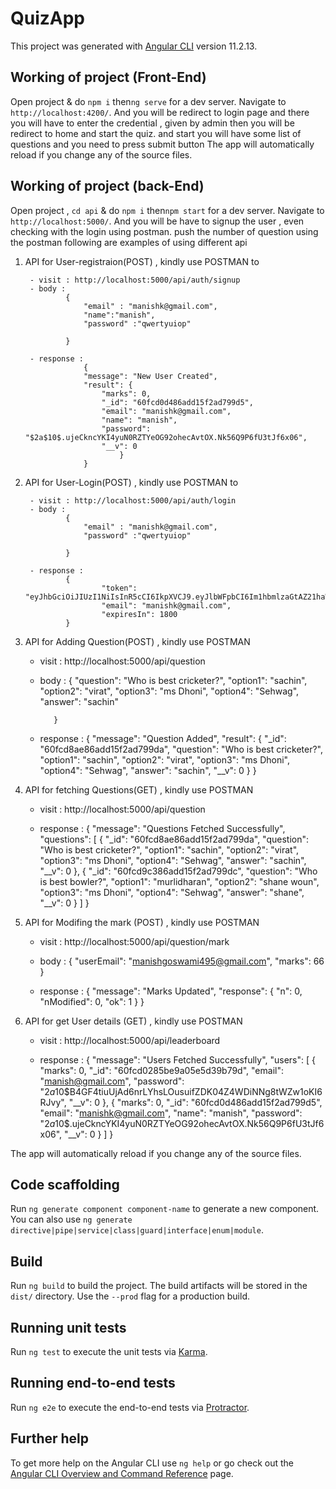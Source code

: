 # QuizApp

This project was generated with [Angular CLI](https://github.com/angular/angular-cli) version 11.2.13.

## Working of project (Front-End)

Open project & do `npm i` then`ng serve` for a dev server. Navigate to `http://localhost:4200/`. 
And you will be redirect to login page and there you will have to enter the credential , given by admin
then you will be redirect to home and start the quiz. and start you will have some list of questions and you need to press submit button 
The app will automatically reload if you change any of the source files.



## Working of project (back-End)

Open project , `cd api` & do `npm i` then`npm start` for a dev server. Navigate to `http://localhost:5000/`. 
And you will be have to signup the user , even checking with the login using postman.
push the number of question using the postman 
following are examples of using different api


1. API for User-registraion(POST) , kindly use POSTMAN to

        - visit : http://localhost:5000/api/auth/signup
        - body :
                {
                    "email" : "manishk@gmail.com",
                    "name":"manish",
                    "password" :"qwertyuiop"
            
                }

        - response : 
                    {
                    "message": "New User Created",
                    "result": {
                        "marks": 0,
                        "_id": "60fcd0d486add15f2ad799d5",
                        "email": "manishk@gmail.com",
                        "name": "manish",
                        "password": "$2a$10$.ujeCkncYKI4yuN0RZTYeOG92ohecAvtOX.Nk56Q9P6fU3tJf6x06",
                        "__v": 0
                            }
                    }

2. API for User-Login(POST) , kindly use POSTMAN to

        - visit : http://localhost:5000/api/auth/login
        - body :
                {
                    "email" : "manishk@gmail.com",
                    "password" :"qwertyuiop"
            
                }

        - response : 
                {
                        "token": "eyJhbGciOiJIUzI1NiIsInR5cCI6IkpXVCJ9.eyJlbWFpbCI6Im1hbmlzaGtAZ21haWwuY29tIiwidXNlcklkIjoiNjBmY2QwZDQ4NmFkZDE1ZjJhZDc5OWQ1IiwiaWF0IjoxNjI3MTgxNTQyLCJleHAiOjE2MjcxODMzNDJ9.1yGf7BLimy0rQnLUgUl3nQgD_MdA5VcKFr5IX0GbQao",
                        "email": "manishk@gmail.com",
                        "expiresIn": 1800
                }
                
  

  3. API for Adding Question(POST) , kindly use POSTMAN 

        - visit : http://localhost:5000/api/question
        - body :
                {
                    "question": "Who is best cricketer?",
                    "option1": "sachin",
                    "option2": "virat",
                    "option3": "ms Dhoni",
                    "option4": "Sehwag",
                    "answer": "sachin"
    
                 }

        - response : 
                    {
                        "message": "Question Added",
                        "result": {
                            "_id": "60fcd8ae86add15f2ad799da",
                            "question": "Who is best cricketer?",
                            "option1": "sachin",
                            "option2": "virat",
                            "option3": "ms Dhoni",
                            "option4": "Sehwag",
                            "answer": "sachin",
                            "__v": 0
                        }
                    }
                
  


  4. API for fetching Questions(GET) , kindly use POSTMAN 

        - visit : http://localhost:5000/api/question
     

        - response : 
                    {
                            "message": "Questions Fetched Successfully",
                            "questions": [
                                {
                                    "_id": "60fcd8ae86add15f2ad799da",
                                    "question": "Who is best cricketer?",
                                    "option1": "sachin",
                                    "option2": "virat",
                                    "option3": "ms Dhoni",
                                    "option4": "Sehwag",
                                    "answer": "sachin",
                                    "__v": 0
                                },
                                {
                                    "_id": "60fcd9c386add15f2ad799dc",
                                    "question": "Who is best bowler?",
                                    "option1": "murlidharan",
                                    "option2": "shane woun",
                                    "option3": "ms Dhoni",
                                    "option4": "Sehwag",
                                    "answer": "shane",
                                    "__v": 0
                                }
                            ]
                        }
                
  

  5. API for Modifing the mark (POST) , kindly use POSTMAN 

        - visit : http://localhost:5000/api/question/mark
        - body :
                {
                 "userEmail": "manishgoswami495@gmail.com",
                 "marks": 66
                 }

        - response : 
                   {
                        "message": "Marks Updated",
                        "response": {
                            "n": 0,
                            "nModified": 0,
                            "ok": 1
                        }
                    }
                
  
   6. API for get User details (GET) , kindly use POSTMAN 

        - visit : http://localhost:5000/api/leaderboard
       

        - response : 
                    {
                        "message": "Users Fetched Successfully",
                        "users": [
                            {
                                "marks": 0,
                                "_id": "60fcd0285be9a05e5d39b79d",
                                "email": "manish@gmail.com",
                                "password": "$2a$10$B4GF4tiuUjAd6nrLYhsLOusuifZDK04Z4WDiNNg8tWZw1oKI6RJvy",
                                "__v": 0
                            },
                            {
                                "marks": 0,
                                "_id": "60fcd0d486add15f2ad799d5",
                                "email": "manishk@gmail.com",
                                "name": "manish",
                                "password": "$2a$10$.ujeCkncYKI4yuN0RZTYeOG92ohecAvtOX.Nk56Q9P6fU3tJf6x06",
                                "__v": 0
                            }
                        ]
                    }


The app will automatically reload if you change any of the source files.


## Code scaffolding

Run `ng generate component component-name` to generate a new component. You can also use `ng generate directive|pipe|service|class|guard|interface|enum|module`.

## Build

Run `ng build` to build the project. The build artifacts will be stored in the `dist/` directory. Use the `--prod` flag for a production build.

## Running unit tests

Run `ng test` to execute the unit tests via [Karma](https://karma-runner.github.io).

## Running end-to-end tests

Run `ng e2e` to execute the end-to-end tests via [Protractor](http://www.protractortest.org/).

## Further help

To get more help on the Angular CLI use `ng help` or go check out the [Angular CLI Overview and Command Reference](https://angular.io/cli) page.
